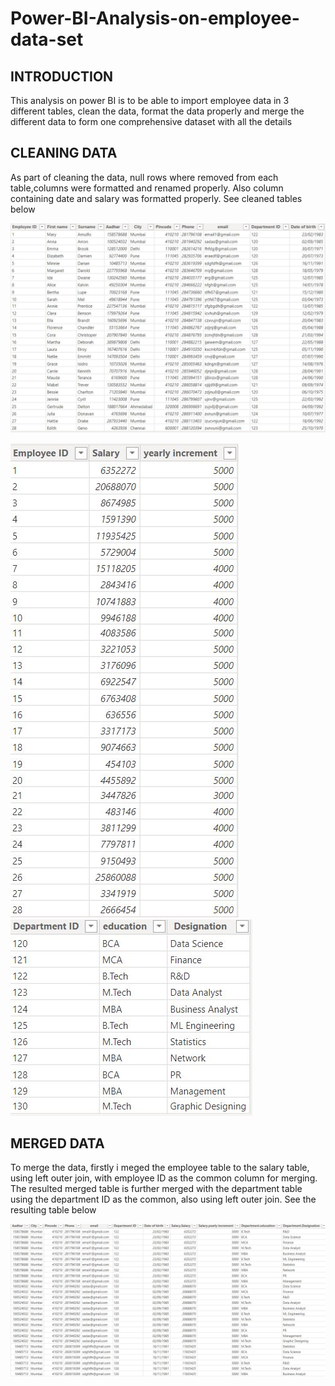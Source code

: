 # Power-BI-Analysis-on-employee-data-set
## INTRODUCTION
This analysis on power BI is to be able to import employee data in 3 different tables, clean the data, format the data properly and merge the different data to form one comprehensive dataset with all the details
## CLEANING DATA
As part of cleaning the data, null rows where removed from each table,columns were formatted and renamed properly. Also column containing date and salary was formatted properly. See cleaned tables below

![](employee.JPG)  

![](salary.JPG)      ![](Dept.JPG)

## MERGED DATA
To merge the data, firstly i meged the employee table to the salary table, using left outer join, with employee ID as the common column for merging. The resulted merged table is further merged with the department table using the department ID as the common, also using left outer join. See the resulting table below

![](fulldetail.JPG)
